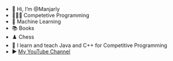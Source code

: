 - 👋 Hi, I’m @Manjarly
- 🧑🏻‍💻 Competetive Programming
- 🤖 Machine Learning
- 📚 Books
- ♟️ Chess
- 🌱 I learn and teach Java and C++ for Competitive Programming
- ▶️ [My YouTube Channel](https://www.youtube.com/@manjarly)

<!---
Manjarly/Manjarly is a ✨ special ✨ repository because its `README.md` (this file) appears on your GitHub profile.
You can click the Preview link to take a look at your changes.
--->
